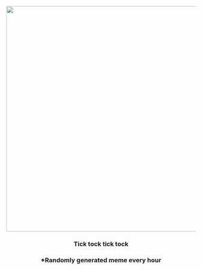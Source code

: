 <p align="center">
        <img src="https://i.redd.it/o9uu9muq5xm81.gif" width="600" height="600">
        </p>
        <h3 align="center">Tick tock tick tock</h3>
        <h3 align="center">*Randomly generated meme every hour</h3>
    